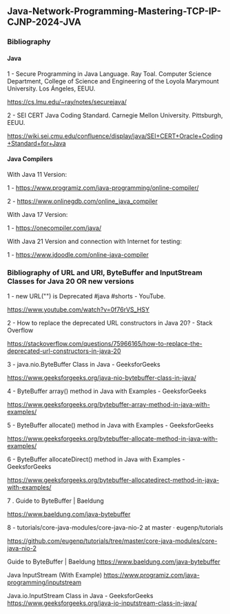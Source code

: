 ## Java-Network-Programming-Mastering-TCP-IP-CJNP-2024-JVA


### Bibliography


#### Java 

1 - Secure Programming in Java Language. Ray Toal. Computer Science Department, College of Science and Engineering of the Loyola Marymount University. Los Ángeles, EEUU.

https://cs.lmu.edu/~ray/notes/securejava/

2 - SEI CERT Java Coding Standard. Carnegie Mellon University. Pittsburgh, EEUU.

https://wiki.sei.cmu.edu/confluence/display/java/SEI+CERT+Oracle+Coding+Standard+for+Java

#### Java Compilers

With Java 11 Version:

1 - https://www.programiz.com/java-programming/online-compiler/

2 - https://www.onlinegdb.com/online_java_compiler

With Java 17 Version:

1 - https://onecompiler.com/java/

With Java 21 Version and connection with Internet for testing:

1 - https://www.jdoodle.com/online-java-compiler


### Bibliography of URL and URI, ByteBuffer and InputStream Classes for Java 20 OR new versions


1 - new URL("") is Deprecated #java #shorts - YouTube.

  https://www.youtube.com/watch?v=0f76rVS_HSY

2 - How to replace the deprecated URL constructors in Java 20? - Stack Overflow

  https://stackoverflow.com/questions/75966165/how-to-replace-the-deprecated-url-constructors-in-java-20


3 - java.nio.ByteBuffer Class in Java - GeeksforGeeks

  https://www.geeksforgeeks.org/java-nio-bytebuffer-class-in-java/

4 - ByteBuffer array() method in Java with Examples - GeeksforGeeks
  
  https://www.geeksforgeeks.org/bytebuffer-array-method-in-java-with-examples/

5 - ByteBuffer allocate() method in Java with Examples - GeeksforGeeks
  
  https://www.geeksforgeeks.org/bytebuffer-allocate-method-in-java-with-examples/

6 - ByteBuffer allocateDirect() method in Java with Examples - GeeksforGeeks
  
  https://www.geeksforgeeks.org/bytebuffer-allocatedirect-method-in-java-with-examples/

7 . Guide to ByteBuffer | Baeldung

  https://www.baeldung.com/java-bytebuffer

8 - tutorials/core-java-modules/core-java-nio-2 at master · eugenp/tutorials

  https://github.com/eugenp/tutorials/tree/master/core-java-modules/core-java-nio-2

Guide to ByteBuffer | Baeldung
https://www.baeldung.com/java-bytebuffer

Java InputStream (With Example)
https://www.programiz.com/java-programming/inputstream

Java.io.InputStream Class in Java - GeeksforGeeks
https://www.geeksforgeeks.org/java-io-inputstream-class-in-java/
